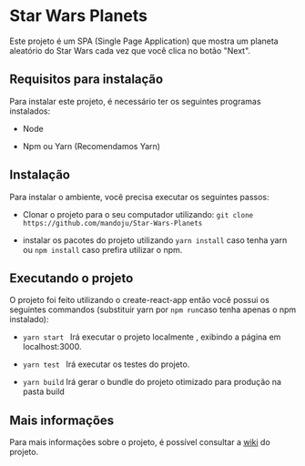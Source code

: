 
# Star Wars Planets

  

Este projeto é um SPA (Single Page Application) que mostra um planeta aleatório do Star Wars cada vez que você clica no botão "Next".

  

## Requisitos para instalação

  

Para instalar este projeto, é necessário ter os seguintes programas instalados:

  

- Node

- Npm ou Yarn (Recomendamos Yarn)

  

## Instalação

  

Para instalar o ambiente, você precisa executar os seguintes passos:

  

- Clonar o projeto para o seu computador utilizando: `` git clone https://github.com/mandoju/Star-Wars-Planets ``

- instalar os pacotes do projeto utilizando `` yarn install `` caso tenha yarn ou `` npm install `` caso prefira utilizar o npm.

## Executando o projeto

  

O projeto foi feito utilizando o create-react-app então você possui os seguintes commandos (substituir yarn por ``npm run``caso tenha apenas o npm instalado):

  

- ``yarn start `` Irá executar o projeto localmente , exibindo a página em localhost:3000.

- ``yarn test `` Irá executar os testes do projeto.

- `` yarn build `` Irá gerar o bundle do projeto otimizado para produção na pasta build

  

## Mais informações

  

Para mais informações sobre o projeto, é possível consultar a [wiki](https://github.com/mandoju/Star-Wars-Planets/wiki) do projeto.
